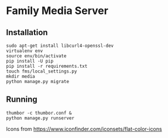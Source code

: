 # Family Media Server

## Installation

```
sudo apt-get install libcurl4-openssl-dev
virtualenv env
source env/bin/activate
pip install -U pip
pip install -r requirements.txt
touch fms/local_settings.py
mkdir media
python manage.py migrate
```

## Running

```
thumbor -c thumbor.conf &
python manage.py runserver
```

Icons from https://www.iconfinder.com/iconsets/flat-color-icons
